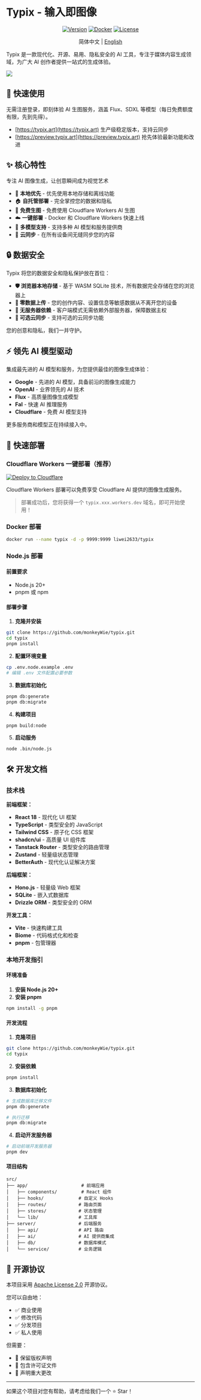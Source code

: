 # Typix - 输入即图像

<p align="center">
  <a href="https://github.com/monkeyWie/typix/releases"><img src="https://img.shields.io/badge/version-1.0.0-blue.svg" alt="Version"></a>
  <a href="https://hub.docker.com/r/liwei2633/typix"><img src="https://img.shields.io/docker/v/liwei2633/typix?label=Docker&color=blue" alt="Docker"></a>
  <a href="https://www.apache.org/licenses/LICENSE-2.0"><img src="https://img.shields.io/badge/license-Apache%202.0-green.svg" alt="License"></a>
</p>

<p align="center">简体中文 | <a href="README_en-US.md">English</a></p>

Typix 是一款现代化、开源、易用、隐私安全的 AI 工具，专注于媒体内容生成领域，为广大 AI 创作者提供一站式的生成体验。

![](docs/public/images/demo/preview.png)

## 🎯 快速使用

无需注册登录，即刻体验 AI 生图服务，涵盖 Flux、SDXL 等模型（每日免费额度有限，先到先得）。

- [https://typix.art](https://typix.art)
  生产级稳定版本，支持云同步
- [https://preview.typix.art](https://preview.typix.art)
  抢先体验最新功能和改进

## ✨ 核心特性

专注 AI 图像生成，让创意瞬间成为视觉艺术

- 📱 **本地优先** - 优先使用本地存储和离线功能
- 🏠 **自托管部署** - 完全掌控您的数据和隐私
- 🎁 **免费生图** - 免费使用 Cloudflare Workers AI 生图
- ☁️ **一键部署** - Docker 和 Cloudflare Workers 快速上线
- 🤖 **多模型支持** - 支持多种 AI 模型和服务提供商
- 🔄 **云同步** - 在所有设备间无缝同步您的内容

## 🔒 数据安全

Typix 将您的数据安全和隐私保护放在首位：

- **🛡️ 浏览器本地存储** - 基于 WASM SQLite 技术，所有数据完全存储在您的浏览器上
- **🔐 零数据上传** - 您的创作内容、设置信息等敏感数据从不离开您的设备
- **🚫 无服务器依赖** - 客户端模式无需依赖外部服务器，保障数据主权
- **🔄 可选云同步** - 支持可选的云同步功能

您的创意和隐私，我们一并守护。

## ⚡ 领先 AI 模型驱动

集成最先进的 AI 模型和服务，为您提供最佳的图像生成体验：

- **Google** - 先进的 AI 模型，具备前沿的图像生成能力
- **OpenAI** - 业界领先的 AI 技术
- **Flux** - 高质量图像生成模型
- **Fal** - 快速 AI 推理服务
- **Cloudflare** - 免费 AI 模型支持

更多服务商和模型正在持续接入中。

## 🚀 快速部署

### Cloudflare Workers 一键部署（推荐）

[![Deploy to Cloudflare](https://deploy.workers.cloudflare.com/button)](https://deploy.workers.cloudflare.com/?url=https://github.com/monkeyWie/typix)

Cloudflare Workers 部署可以免费享受 Cloudflare AI 提供的图像生成服务。

> 部署成功后，您将获得一个 `typix.xxx.workers.dev` 域名，即可开始使用！

### Docker 部署

```bash
docker run --name typix -d -p 9999:9999 liwei2633/typix
```

### Node.js 部署

#### 前置要求

- Node.js 20+
- pnpm 或 npm

#### 部署步骤

1. **克隆并安装**

```bash
git clone https://github.com/monkeyWie/typix.git
cd typix
pnpm install
```

2. **配置环境变量**

```bash
cp .env.node.example .env
# 编辑 .env 文件配置必要参数
```

3. **数据库初始化**

```bash
pnpm db:generate
pnpm db:migrate
```

4. **构建项目**

```bash
pnpm build:node
```

5. **启动服务**

```bash
node .bin/node.js
```

## 🛠️ 开发文档

### 技术栈

**前端框架：**

- **React 18** - 现代化 UI 框架
- **TypeScript** - 类型安全的 JavaScript
- **Tailwind CSS** - 原子化 CSS 框架
- **shadcn/ui** - 高质量 UI 组件库
- **Tanstack Router** - 类型安全的路由管理
- **Zustand** - 轻量级状态管理
- **BetterAuth** - 现代化认证解决方案

**后端框架：**

- **Hono.js** - 轻量级 Web 框架
- **SQLite** - 嵌入式数据库
- **Drizzle ORM** - 类型安全的 ORM

**开发工具：**

- **Vite** - 快速构建工具
- **Biome** - 代码格式化和检查
- **pnpm** - 包管理器

### 本地开发指引

#### 环境准备

1. **安装 Node.js 20+**
2. **安装 pnpm**

```bash
npm install -g pnpm
```

#### 开发流程

1. **克隆项目**

```bash
git clone https://github.com/monkeyWie/typix.git
cd typix
```

2. **安装依赖**

```bash
pnpm install
```

3. **数据库初始化**

```bash
# 生成数据库迁移文件
pnpm db:generate

# 执行迁移
pnpm db:migrate
```

4. **启动开发服务器**

```bash
# 启动前端开发服务器
pnpm dev
```

#### 项目结构

```
src/
├── app/                    # 前端应用
│   ├── components/         # React 组件
│   ├── hooks/             # 自定义 Hooks
│   ├── routes/            # 路由页面
│   ├── stores/            # 状态管理
│   └── lib/               # 工具库
├── server/                # 后端服务
│   ├── api/               # API 路由
│   ├── ai/                # AI 提供商集成
│   ├── db/                # 数据库模式
│   └── service/           # 业务逻辑
```

## 📄 开源协议

本项目采用 [Apache License 2.0](https://www.apache.org/licenses/LICENSE-2.0) 开源协议。

您可以自由地：

- ✅ 商业使用
- ✅ 修改代码
- ✅ 分发项目
- ✅ 私人使用

但需要：

- 📝 保留版权声明
- 📝 包含许可证文件
- 📝 声明重大更改

---

如果这个项目对您有帮助，请考虑给我们一个 ⭐ Star！
